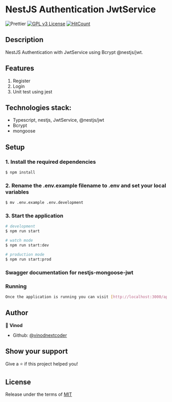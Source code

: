 # NestJS Authentication JwtService


![Prettier](https://img.shields.io/badge/Code%20style-prettier-informational?logo=prettier&logoColor=white)
[![GPL v3 License](https://img.shields.io/badge/License-GPLv3-green.svg)](./LICENSE)
[![HitCount](https://hits.dwyl.com/vinodnextcoder/nestjs-jwt-auth-cookie-mongoose.svg)](https://hits.dwyl.com/vinodnextcoder/nestjs-jwt-auth-cookie-mongoose)

## Description

NestJS Authentication with JwtService using Bcrypt  @nestjs/jwt.

## Features

1. Register
2. Login
3. Unit test using jest

## Technologies stack:

- Typescript, nestjs, JwtService,  @nestjs/jwt
- Bcrypt
- mongoose

## Setup

### 1. Install the required dependencies

```bash
$ npm install
```

### 2. Rename the .env.example filename to .env and set your local variables

```bash
$ mv .env.example .env.development
```

### 3. Start the application

```bash
# development
$ npm run start

# watch mode
$ npm run start:dev

# production mode
$ npm run start:prod
```

### Swagger documentation for nestjs-mongoose-jwt

### Running

```bash
Once the application is running you can visit [http://localhost:3000/api](http://localhost:3000/api) to see the Swagger interface.
```

## Author

👤 **Vinod**

- Github: [@vinodnextcoder](https://github.com/vinodnextcoder)

## Show your support

Give a ⭐️ if this project helped you!

## License

Release under the terms of [MIT](./LICENSE)
